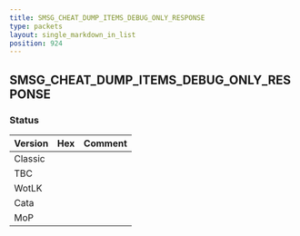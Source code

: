 ```yaml
---
title: SMSG_CHEAT_DUMP_ITEMS_DEBUG_ONLY_RESPONSE
type: packets
layout: single_markdown_in_list
position: 924
---
```


## SMSG_CHEAT_DUMP_ITEMS_DEBUG_ONLY_RESPONSE

### Status

Version | Hex | Comment
---------- | ---------- | ---------- 
Classic |  |  
TBC |  |  
WotLK |  |  
Cata |  |  
MoP |  |  